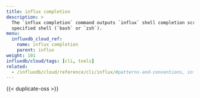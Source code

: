 ```yaml
---
title: influx completion
description: >
  The `influx completion` command outputs `influx` shell completion scripts for a
  specified shell (`bash` or `zsh`).
menu:
  influxdb_cloud_ref:
    name: influx completion
    parent: influx
weight: 101
influxdb/cloud/tags: [cli, tools]
related:
  - /influxdb/cloud/reference/cli/influx/#patterns-and-conventions, influx CLI patterns and conventions
---
```


{{< duplicate-oss >}}
